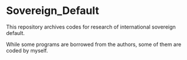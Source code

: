 # Sovereign_Default

This repository archives codes for research of international sovereign default.

While some programs are borrowed from the authors, some of them are coded by myself.
